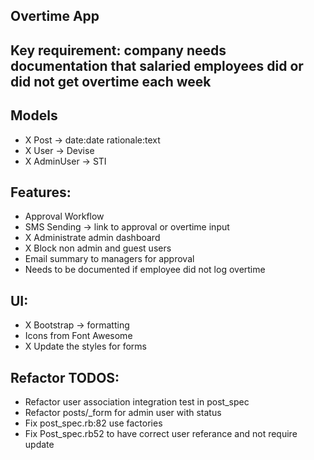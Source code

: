 ## Overtime App

## Key requirement: company needs documentation that salaried employees did or did not get overtime each week

## Models

- X Post -> date:date rationale:text
- X User -> Devise
- X AdminUser -> STI

## Features:
- Approval Workflow
- SMS Sending -> link to approval or overtime input
- X Administrate admin dashboard
- X Block non admin and guest users
- Email summary to managers for approval
- Needs to be documented if employee did not log overtime

## UI:
- X Bootstrap -> formatting
- Icons from Font Awesome
- X Update the styles for forms

## Refactor TODOS:
- Refactor user association integration test in post_spec
- Refactor posts/_form for admin user with status
- Fix post_spec.rb:82 use factories
- Fix Post_spec.rb52 to have correct user referance and not require update